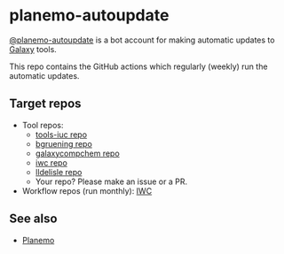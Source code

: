 # planemo-autoupdate

[@planemo-autoupdate](https://github.com/planemo-autoupdate) is a bot account for making automatic updates to [Galaxy](https://github.com/galaxyproject/galaxy) tools.

This repo contains the GitHub actions which regularly (weekly) run the automatic updates.

## Target repos
 * Tool repos:
   * [tools-iuc repo](https://github.com/galaxyproject/tools-iuc)
   * [bgruening repo](https://github.com/bgruening/galaxytools)
   * [galaxycompchem repo](https://github.com/galaxycomputationalchemistry/galaxy-tools-compchem)
   * [iwc repo](https://github.com/galaxyproject/iwc)
   * [lldelisle repo](https://github.com/lldelisle/tools-lldelisle)
   * Your repo? Please make an issue or a PR.
 * Workflow repos (run monthly): [IWC](https://github.com/galaxyproject/iwc)
## See also
 * [Planemo](https://github.com/galaxyproject/planemo)

